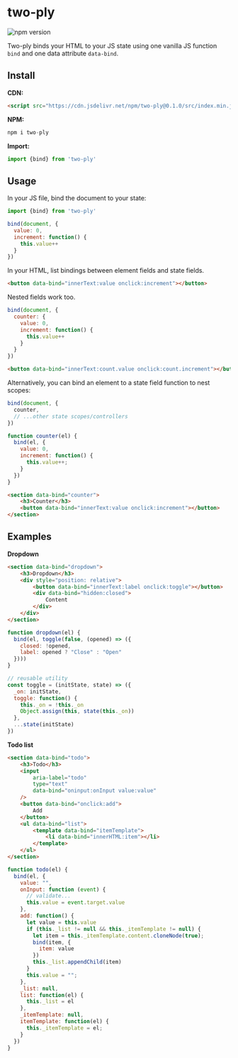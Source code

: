# two-ply

![npm version](https://img.shields.io/npm/v/two-ply)

Two-ply binds your HTML to your JS state using one vanilla JS function `bind` and one data attribute `data-bind`.

## Install

**CDN:**
```html
<script src="https://cdn.jsdelivr.net/npm/two-ply@0.1.0/src/index.min.js" defer></script>
```

**NPM:**
```js
npm i two-ply
```

**Import:**
```js
import {bind} from 'two-ply'
```

## Usage

In your JS file, bind the document to your state:
```js
import {bind} from 'two-ply'

bind(document, {
  value: 0,
  increment: function() {
    this.value++
  }
})
```

In your HTML, list bindings between element fields and state fields.

```html
<button data-bind="innerText:value onclick:increment"></button>
```

Nested fields work too.

```js
bind(document, {
  counter: {
    value: 0,
    increment: function() {
      this.value++
    }
  }
})
```

```html
<button data-bind="innerText:count.value onclick:count.increment"></button>
```

Alternatively, you can bind an element to a state field function to nest scopes:

```js
bind(document, {
  counter,
  // ...other state scopes/controllers
})

function counter(el) {
  bind(el, {
    value: 0,
    increment: function() {
      this.value++;
    }
  })
}
```

```html
<section data-bind="counter">
    <h3>Counter</h3>
    <button data-bind="innerText:value onclick:increment"></button>
</section>
```

## Examples

**Dropdown**

```html
<section data-bind="dropdown">
    <h3>Dropdown</h3>
    <div style="position: relative">
        <button data-bind="innerText:label onclick:toggle"></button>
        <div data-bind="hidden:closed">
            Content
        </div>
    </div>
</section>
```

```js
function dropdown(el) {
  bind(el, toggle(false, (opened) => ({
    closed: !opened,
    label: opened ? "Close" : "Open"
  })))
}

// reusable utility
const toggle = (initState, state) => ({
  _on: initState,
  toggle: function() {
    this._on = !this._on
    Object.assign(this, state(this._on))
  },
  ...state(initState)
})
```

**Todo list**

```html
<section data-bind="todo">
    <h3>Todo</h3>
    <input
        aria-label="todo"
        type="text"
        data-bind="oninput:onInput value:value"
    />
    <button data-bind="onclick:add">
        Add
    </button>
    <ul data-bind="list">
        <template data-bind="itemTemplate">
            <li data-bind="innerHTML:item"></li>
        </template>
    </ul>
</section>
```

```js
function todo(el) {
  bind(el, {
    value: "",
    onInput: function (event) {
      // validate...
      this.value = event.target.value
    },
    add: function() {
      let value = this.value
      if (this._list != null && this._itemTemplate != null) {
        let item = this._itemTemplate.content.cloneNode(true);
        bind(item, {
          item: value
        })
        this._list.appendChild(item)
      }
      this.value = "";
    },
    _list: null,
    list: function(el) {
      this._list = el
    },
    _itemTemplate: null,
    itemTemplate: function(el) {
      this._itemTemplate = el;
    }
  })
}
```

